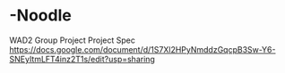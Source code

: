 # -Noodle
WAD2 Group Project
Project Spec
https://docs.google.com/document/d/1S7Xl2HPyNmddzGqcpB3Sw-Y6-SNEyItmLFT4inz2T1s/edit?usp=sharing
